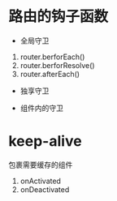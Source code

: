 # 路由的钩子函数
- 全局守卫
1. router.berforEach()
2. router.berforResolve()
3. router.afterEach()

- 独享守卫

- 组件内的守卫

# keep-alive
包裹需要缓存的组件

1. onActivated
2. onDeactivated

